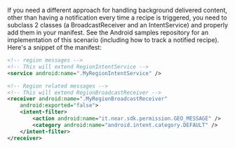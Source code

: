 
If you need a different approach for handling background delivered content, other than having a notification every time a recipe is triggered, you need to subclass 2 classes (a BroadcastReceiver and an IntentService) and properly add them in your manifest. See the Android samples repository for an implementation of this scenario (including how to track a notified recipe). Here's a snippet of the manifest:

```xml
<!-- region messages -->
<!-- This will extend RegionIntentService -->
<service android:name=".MyRegionIntentService" />

<!-- Region related messages -->
<!-- This will extend RegionBroadcastReceiver -->
<receiver android:name=".MyRegionBroadcastReceiver"
    android:exported="false">
    <intent-filter>
        <action android:name="it.near.sdk.permission.GEO_MESSAGE" />
        <category android:name="android.intent.category.DEFAULT" />
    </intent-filter>
</receiver>
```
